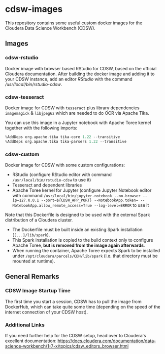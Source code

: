 # cdsw-images

This repository contains some useful custom docker images for the Cloudera Data Science Workbench (CDSW).

## Images

### cdsw-rstudio

Docker image with browser based RStudio for CDSW, based on the official Cloudera documentation.
After building the docker image and adding it to your CDSW instance, add an editor _RStudio_ with the command _/usr/local/bin/rstudio-cdsw_.

### cdsw-tesseract

Docker image for CDSW with `tesseract` plus library dependencies `imagemagick` & `libjpeg62` which are needed to do OCR via Apache Tika.

You can use this image in a Jupyter notebook with Apache Toree kernel together with the following imports:
```scala
%AddDeps org.apache.tika tika-core 1.22 --transitive
%AddDeps org.apache.tika tika-parsers 1.22 --transitive
```

### cdsw-custom

Docker image for CDSW with some custom configurations:
- RStudio (configure RStudio editor with command `/usr/local/bin/rstudio-cdsw` to use it)
- Tesseract and dependent libraries
- Apache Toree kernel for Jupyter (configure Jupyter Notebook editor with command `/usr/local/bin/jupyter-notebook --no-browser --ip=127.0.0.1 --port=${CDSW_APP_PORT} --NotebookApp.token= --NotebookApp.allow_remote_access=True --log-level=ERROR` to use it

Note that this Dockerfile is designed to be used with the external Spark distribution of a Cloudera cluster.
- The Dockerfile must be built inside an existing Spark installation (`[...]/lib/spark`).
- This Spark installation is copied to the build context only to configure Apache Toree, **but is removed from the image again afterwards**. 
- When running the container, Apache Toree expects Spark to be installed under `/opt/cloudera/parcels/CDH/lib/spark` (i.e. that directory must be mounted at runtime).

## General Remarks

### CDSW Image Startup Time 

The first time you start a session, CDSW has to pull the image from DockerHub, which can take quite some time (depending on the speed of the internet connection of your CDSW host).

### Additional Links

If you need further help for the CDSW setup, head over to Cloudera's excellent documentation: https://docs.cloudera.com/documentation/data-science-workbench/1-7-x/topics/cdsw_editors_browser.html

